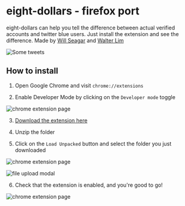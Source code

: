 ﻿# eight-dollars - firefox port

eight-dollars can help you tell the difference between actual verified accounts and twitter blue users. Just install the extension and see the difference. Made by [Will Seagar](https://twitter.com/willseagar) and [Walter Lim](https://twitter.com/iWaltzAround)

![Some tweets](./assets/example.png)

## How to install

1. Open Google Chrome and visit `chrome://extensions`

2. Enable Developer Mode by clicking on the `Developer mode` toggle

![chrome extension page](./assets/intro-1.png)

3. [Download the extension here](https://github.com/wseagar/eight-dollars/releases/download/v1.1/eight-dollars-v1.1.zip)

4. Unzip the folder

5. Click on the `Load Unpacked` button and select the folder you just downloaded

![chrome extension page](./assets/intro-2.png)

![file upload modal](./assets/intro-3.png)

6. Check that the extension is enabled, and you're good to go!

![chrome extension page](./assets/intro-4.png)
